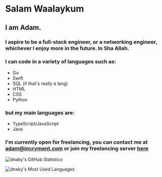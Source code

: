 # Salam Waalaykum
## I am Adam.
### I aspire to be a full-stack engineer, or a networking engineer, whichever I enjoy more in the future. In Sha Allah.
### I can code in a variety of languages such as:
- Go
- Swift
- SQL (if that's really a lang)
- HTML
- CSS
- Python
### but my main languages are: 
- TypeScript/JavaScript
- Java

### I'm currently open for freelancing, you can contact me at **adam@incryment.com** or join my freelancing server [here](https://incryment.com/discord)

![dnaky's GitHub Statistics](https://github-readme-stats.vercel.app/api?username=dnaky&count_private=true&title_color=fcbf49&text_color=eae2b7&bg_color=2f3e46&hide_border=true&border_radius=3)

![dnaky's Most Used Languages](https://github-readme-stats.vercel.app/api/top-langs/?username=dnaky&layout=compact&count_private=true&title_color=fcbf49&text_color=ffffff&bg_color=2f3e46&hide_border=true&border_radius=3&langs_count=5)

